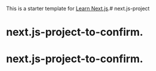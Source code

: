This is a starter template for [Learn Next.js](https://nextjs.org/learn).# next.js-project
# next.js-project-to-confirm.
# next.js-project-to-confirm.
